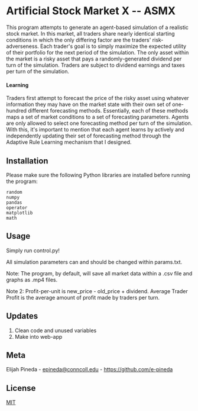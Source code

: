# Artificial Stock Market X -- ASMX

This program attempts to generate an agent-based simulation of a realistic stock market. In this market, all 
traders share nearly identical starting conditions in which the only differing factor are the traders'  risk-adverseness.
Each trader's goal is to simply maximize the expected utility of their portfolio for the next period of the simulation.  The only asset 
within the market is a risky asset that pays a randomly-generated dividend per turn of the simulation. Traders are subject to dividend earnings 
and taxes per turn of the simulation. 


#### Learning
Traders first attempt to forecast the price of the risky asset using whatever information they may have on the market state with their own set of one-hundred different forecasting methods. 
Essentially, each of these methods maps a set of market conditions to a set of forecasting parameters. 
Agents are only allowed to select one forecasting method per turn of the simulation. 
With this, it's important to mention that each agent learns by actively and independently updating their set of forecasting method through the Adaptive Rule Learning mechanism that I designed.

## Installation
Please make sure the following Python libraries are installed before running the program:
```
random
numpy
pandas
operator
matplotlib
math
```


## Usage

Simply run control.py!
 
All simulation parameters can and should be changed within params.txt.

Note: The program, by default, will save all market data within a .csv file and graphs as .mp4 files.

Note 2: Profit-per-unit is new_price - old_price + dividend. Average Trader Profit is the average amount of profit made by traders per turn.

## Updates
1. Clean code and unused variables
2. Make into web-app
 

## Meta
Elijah Pineda - epineda@conncoll.edu - 
https://github.com/e-pineda

## License
[MIT](https://choosealicense.com/licenses/mit/)